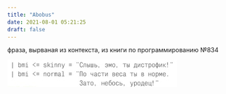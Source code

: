 ```yaml
---
title: "Abobus"
date: 2021-08-01 05:21:25
draft: false
---
```


фраза, вырваная из контекста, из книги по программированию №834

![](/img/vk/xyHLSlGvHDI.jpg)
